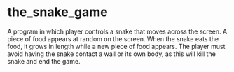 # the_snake_game
A program in which player controls a snake that moves across the screen. A piece of food appears at random on the screen. When the snake eats the food, it grows in length while a new piece of food appears. The player must avoid having the snake contact a wall or its own body, as this will kill the snake and end the game. 
